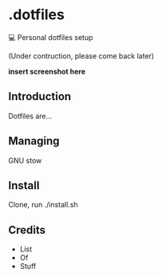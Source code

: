# .dotfiles
💻 Personal dotfiles setup

(Under contruction, please come back later)

__insert screenshot here__

## Introduction

Dotfiles are...

## Managing

GNU stow

## Install

Clone, run ./install.sh

## Credits

- List
- Of
- Stuff
